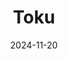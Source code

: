 ---  
layout: startup_page  
title: "Toku"  
id: "toku.co"  
permalink: "/tokutoku.co11202024/"  
website: "https://toku.co/"  
funding_round: "Series A+"  
funding_amount: "$5M"  
investors: "Betatron Venture Group, Hong Kong Innovation and Technology Venture Fund (ITVF), other investors"  
about: "Toku provides enterprise cloud communications and customer experience solutions across the Asia-Pacific region and beyond. Their platform leverages AI-powered technologies like AI Chat and AI Voice Agents to enhance customer interactions, particularly in diverse linguistic and cultural markets. Toku aims to become a global leader in customer experience technology."  
markets: "Cloud Communications, Customer Experience, AI, Software Development"  
hq: "Singapore, Singapore"  
founded_year: "2018"  
linkedin: "https://www.linkedin.com/company/toku-global"  
twitter: "https://twitter.com/TryToku"  
instagram: ""  
facebook: "https://www.facebook.com/trytoku"  
crunchbase: "https://www.crunchbase.com/organization/toku?utm_source=linkedin&utm_medium=referral&utm_campaign=linkedin_companies&utm_content=profile_cta_anon&trk=funding_crunchbase"  
pitchbook: "https://pitchbook.com/profiles/company/481669-57"  

date_display: "20-Nov-2024"  
date: "2024-11-20"

# SEO Optimization  
meta_title: "Toku - Series A+ Funding ($5M)"  
meta_description: "Toku, Toku provides enterprise cloud communications and customer experience solutions across the Asia-Pacific region and beyond. Their platform leverages AI..."  
meta_keywords: "Toku, Cloud Communications, Customer Experience, AI, Software Development, Series A+ funding"  
canonical_url: "https://startup.projectstartups.com/tokutoku.co11202024/"  
---